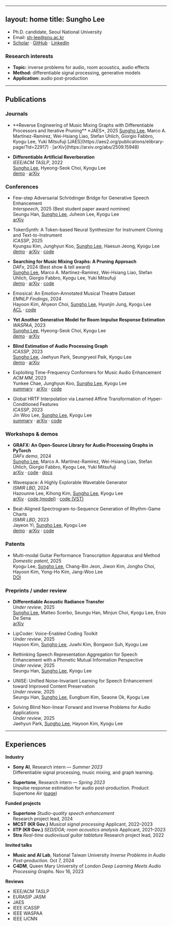 <link rel="stylesheet" href="{{ '/assets/css/custom.css' | relative_url }}">

---
layout: home
title: Sungho Lee
---

- Ph.D. candidate, Seoul National University
- Email: [sh-lee@snu.ac.kr](mailto:sh-lee@snu.ac.kr)
- [Scholar](https://scholar.google.com/citations?hl=en&user=8yMXL5AAAAAJ&view_op=list_works) · [GitHub](https://github.com/sh-lee97) · [LinkedIn](https://www.linkedin.com/in/sungho-lee-061546219/)

### Research interests
- **Topic:** inverse problems for audio, room acoustics, audio effects  
- **Method:** differentiable signal processing, generative models  
- **Application:** audio post-production

---

## Publications

### Journals


- <span class="highlight">
  **Reverse Engineering of Music Mixing Graphs with Differentiable Processors and Iterative Pruning**  
  *JAES*, 2025  
  <ins>Sungho Lee</ins>, Marco A. Martínez-Ramírez, Wei-Hsiang Liao, Stefan Uhlich, Giorgio Fabbro, Kyogu Lee, Yuki Mitsufuji  
  [JAES](https://aes2.org/publications/elibrary-page/?id=22917) · [arXiv](https://arxiv.org/abs/2509.15948)
  </span>

- **Differentiable Artificial Reverberation**  
  *IEEE/ACM TASLP*, 2022  
  <ins>Sungho Lee</ins>, Hyeong-Seok Choi, Kyogu Lee  
  [demo](https://sh-lee97.github.io/DAR-samples/) · [arXiv](https://arxiv.org/abs/2105.13940)

### Conferences
- Few-step Adversarial Schrödinger Bridge for Generative Speech Enhancement  
  *Interspeech*, 2025 (Best student paper award nominee)  
  Seungu Han, <ins>Sungho Lee</ins>, Juheon Lee, Kyogu Lee  
  [arXiv](https://arxiv.org/abs/2502.08939)

- TokenSynth: A Token-based Neural Synthesizer for Instrument Cloning and Text-to-Instrument  
  *ICASSP*, 2025  
  Kyungsu Kim, Junghyun Koo, <ins>Sungho Lee</ins>, Haesun Jeong, Kyogu Lee  
  [demo](https://kyungsukim.notion.site/A-Token-based-Neural-Synthesizer-for-Instrument-Cloning-and-Text-to-Instrument-2c4f5c0850dc4006971b33ad0e580842?pvs=4) · [arXiv](https://arxiv.org/abs/2502.08939) · [code](https://github.com/KyungsuKim42/tokensynth)

- **Searching for Music Mixing Graphs: A Pruning Approach**  
  *DAFx*, 2024 (Best show & tell award)  
  <ins>Sungho Lee</ins>, Marco A. Martínez-Ramírez, Wei-Hsiang Liao, Stefan Uhlich, Giorgio Fabbro, Kyogu Lee, Yuki Mitsufuji  
  [demo](https://sh-lee97.github.io/grafx-prune/) · [arXiv](https://arxiv.org/abs/2406.01049) · [code](https://github.com/sh-lee97/grafx-prune/tree/main)

- Emosical: An Emotion-Annotated Musical Theatre Dataset  
  *EMNLP Findings*, 2024  
  Hayoon Kim, Ahyeon Choi, <ins>Sungho Lee</ins>, Hyunjin Jung, Kyogu Lee  
  [ACL](https://aclanthology.org/2024.findings-emnlp.241/) · [code](https://github.com/gillosae/emosical)

- **Yet Another Generative Model for Room Impulse Response Estimation**  
  *WASPAA*, 2023  
  <ins>Sungho Lee</ins>, Hyeong-Seok Choi, Kyogu Lee  
  [demo](https://sh-lee97.github.io/neural-ir-est/) · [arXiv](https://arxiv.org/abs/2311.02581)

- **Blind Estimation of Audio Processing Graph**  
  *ICASSP*, 2023  
  <ins>Sungho Lee</ins>, Jaehyun Park, Seungryeol Paik, Kyogu Lee  
  [demo](https://sh-lee97.github.io/apg/) · [arXiv](https://arxiv.org/abs/2303.08610)

- Exploiting Time-Frequency Conformers for Music Audio Enhancement  
  *ACM MM*, 2023  
  Yunkee Chae, Junghyun Koo, <ins>Sungho Lee</ins>, Kyogu Lee  
  [summary](https://agreeable-diplodocus-5ca.notion.site/Exploiting-Time-Frequency-Conformers-For-General-Music-Enhancement-1d0f3b851174459294c3de1068eb6ca8) · [arXiv](https://arxiv.org/abs/2308.12599) · [code](https://github.com/yoongi43/music_audio_enhancement_conformer)

- Global HRTF Interpolation via Learned Affine Transformation of Hyper-Conditioned Features  
  *ICASSP*, 2023  
  Jin Woo Lee, <ins>Sungho Lee</ins>, Kyogu Lee  
  [summary](https://cosmic-pillow-86e.notion.site/Global-HRTF-Interpolation-via-Learned-Affine-Transformation-of-Hyper-conditioned-Features-d5a5c7fac8a54b59871b799a2642939f) · [arXiv](https://arxiv.org/abs/2204.02637) · [code](https://github.com/jin-woo-lee/hrtf-interpolation)

### Workshops & demos
- **GRAFX: An Open-Source Library for Audio Processing Graphs in PyTorch**  
  *DAFx demo*, 2024  
  <ins>Sungho Lee</ins>, Marco A. Martínez-Ramírez, Wei-Hsiang Liao, Stefan Uhlich, Giorgio Fabbro, Kyogu Lee, Yuki Mitsufuji  
  [arXiv](https://www.arxiv.org/abs/2408.03204) · [code](https://github.com/sh-lee97/grafx) · [docs](https://sh-lee97.github.io/grafx/)

- Wavespace: A Highly Explorable Wavetable Generator  
  *ISMIR LBD*, 2024  
  Hazounne Lee, Kihong Kim, <ins>Sungho Lee</ins>, Kyogu Lee  
  [arXiv](https://arxiv.org/abs/2407.19862) · [code (model)](https://github.com/hazounne/wavespace) · [code (VST)](https://github.com/kimgihong2510/WavespaceImplementation)

- Beat-Aligned Spectrogram-to-Sequence Generation of Rhythm-Game Charts  
  *ISMIR LBD*, 2023  
  Jayeon Yi, <ins>Sungho Lee</ins>, Kyogu Lee  
  [demo](https://stet-stet.github.io/goct/) · [arXiv](https://arxiv.org/abs/2311.13687) · [code](https://github.com/stet-stet/goct_ismir2023)

### Patents
- Multi-modal Guitar Performance Transcription Apparatus and Method  
  *Domestic patent*, 2025  
  Kyogu Lee, <ins>Sungho Lee</ins>, Chang-Bin Jeon, Jiwon Kim, Jongho Choi, Hayoon Kim, Yong-Ho Kim, Jang-Woo Lee  
  [DOI](https://doi.org/10.8080/1020220190572)

### Preprints / under review
- **Differentiable Acoustic Radiance Transfer**  
  *Under review*, 2025  
  <ins>Sungho Lee</ins>, Matteo Scerbo, Seungu Han, Minjun Choi, Kyogu Lee, Enzo De Sena  
  [arXiv](https://arxiv.org/abs/2509.15946)

- LipCoder: Voice-Enabled Coding Toolkit  
  *Under review*, 2025  
  Hayoon Kim, <ins>Sungho Lee</ins>, Juwhi Kim, Bongwon Suh, Kyogu Lee

- Rethinking Speech Representation Aggregation for Speech Enhancement with a Phonetic Mutual Information Perspective  
  *Under review*, 2025  
  Seungu Han, <ins>Sungho Lee</ins>, Kyogu Lee

- UNISE: Unified Noise-Invariant Learning for Speech Enhancement toward Improved Content Preservation  
  *Under review*, 2025  
  Seungu Han, <ins>Sungho Lee</ins>, Eungbum Kim, Seaone Ok, Kyogu Lee

- Solving Blind Non-linear Forward and Inverse Problems for Audio Applications  
  *Under review*, 2025  
  Jaehyun Park, <ins>Sungho Lee</ins>, Hayoon Kim, Kyogu Lee


---

## Experiences

**Industry**
- **Sony AI**, Research intern — *Summer 2023*  
  Differentiable signal processing, music mixing, and graph learning.

- **Supertone**, Research intern — *Spring 2023*  
  Impulse response estimation for audio post-production. Product: Supertone Air ([page](https://www.supertone.ai/air))

**Funded projects**
- **Supertone**
  *Studio-quality speech enhancement*  
  Research project lead, 2024
- **MCST (KR Gov.)**
  *Musical signal processing*
  Applicant, 2022–2023 
- **IITP (KR Gov.)**
  *SED/DOA; room acoustics analysis*
  Applicant, 2021–2023  
- **Stra**
  *Real-time audiovisual guitar tablature*
  Research project lead, 2022

**Invited talks**
- **Music and AI Lab**, National Taiwan University
  *Inverse Problems in Audio Post-production.*
  Oct 7, 2024
- **C4DM**, Queen Mary University of London
  *Deep Learning Meets Audio Processing Graphs.*
  Nov 16, 2023

**Reviews**
- IEEE/ACM TASLP
- EURASIP JASM
- JAES
- IEEE ICASSP
- IEEE WASPAA
- IEEE IJCNN
